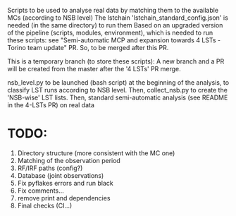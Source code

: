 Scripts to be used to analyse real data by matching them to the available MCs (according to NSB level)
The lstchain 'lstchain_standard_config.json' is needed (in the same directory) to run them
Based on an upgraded version of the pipeline (scripts, modules, environment), which is needed to run these scripts: see "Semi-automatic MCP and expansion towards 4 LSTs - Torino team update" PR. So, to be merged after this PR.

This is a temporary branch (to store these scripts): A new branch and a PR will be created from the master after the '4 LSTs' PR merge.

nsb_level.py to be launched (bash script) at the beginning of the analysis, to classify LST runs according to NSB level. Then, collect_nsb.py to create the 'NSB-wise' LST lists. Then, standard semi-automatic analysis (see README in the 4-LSTs PR) on real data 


# TODO: 

1. Directory structure (more consistent with the MC one)
2. Matching of the observation period
3. RF/IRF paths (config?)
4. Database (joint observations)
5. Fix pyflakes errors and run black
6. Fix comments...
7. remove print and dependencies
8. Final checks (CI...)
